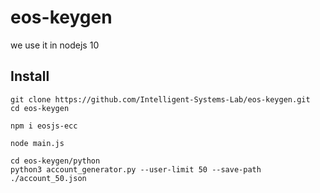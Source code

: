 # eos-keygen

we use it in nodejs 10

## Install 

```shell=
git clone https://github.com/Intelligent-Systems-Lab/eos-keygen.git
cd eos-keygen

npm i eosjs-ecc

node main.js
```

```shell=
cd eos-keygen/python
python3 account_generator.py --user-limit 50 --save-path ./account_50.json
```

